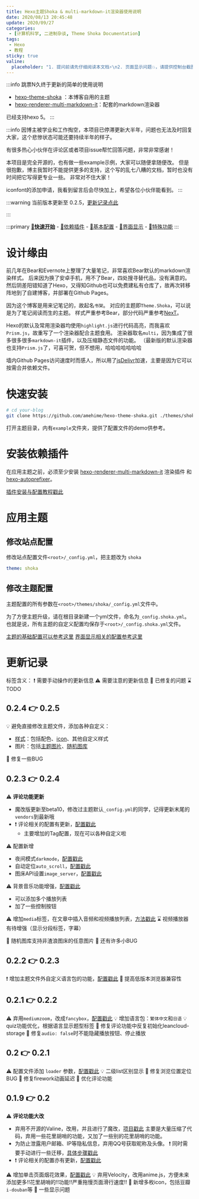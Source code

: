 ```yaml
---
title: Hexo主题Shoka & multi-markdown-it渲染器使用说明
date: 2020/08/13 20:45:48
update: 2020/09/27
categories:
 - [计算机科学, 二进制杂谈, Theme Shoka Documentation]
tags:
 - Hexo
 - 教程
sticky: true
valine:
  placeholder: "1. 提问前请先仔细阅读本文档⚡\n2. 页面显示问题💥，请提供控制台截图📸或者您的测试网址\n3. 其他任何报错💣，请提供详细描述和截图📸，祝食用愉快💪"
---
```


:::info
跳票N久终于更新的简单的使用说明
- [hexo-theme-shoka](https://github.com/amehime/hexo-theme-shoka) ：本博客自用的主题
- [hexo-renderer-multi-markdown-it](https://github.com/amehime/hexo-renderer-multi-markdown-it)：配套的markdown渲染器

已经支持hexo 5。
:::

:::info
因博主被学业和工作掏空，本项目已停滞更新大半年，问题也无法及时回复大家，这个悲惨状态可能还要持续半年的样子。

有很多热心小伙伴在评论区或者项目issue帮忙回答问题，非常非常感谢！

本项目是完全开源的，也有做一些example示例，大家可以随便拿随便改。
但是很抱歉，博主我暂时不能提供更多的支持，这个写的乱七八糟的文档，暂时也没有时间把它写得更专业一些。
非常对不住大家！

iconfont的添加申请，我看到留言后会尽快加上，希望各位小伙伴能看到。
:::

:::warning
当前版本更新至 0.2.5，[更新记录点此](#更新记录)

:::

:::primary
[**:rocket:快速开始**](/computer-science/note/theme-shoka-doc/) - [:love_letter:依赖插件](/computer-science/note/theme-shoka-doc/dependents/) - [:pushpin:基本配置](/computer-science/note/theme-shoka-doc/config/) - [:rainbow:界面显示](/computer-science/note/theme-shoka-doc/display/) - [:unicorn:特殊功能](/computer-science/note/theme-shoka-doc/special/)
:::

# 设计缘由
前几年在Bear和Evernote上整理了大量笔记，非常喜欢Bear默认的markdown渲染样式。
后来因为换了安卓手机，用不了Bear，四处搜寻替代品，没有满意的。
然后阴差阳错知道了Hexo，又得知Github也可以免费建私有仓库了，故再次转移阵地到了自建博客，并部署在Github Pages。

因为这个博客是用来记笔记的，故起名`书架`。
对应的主题即`Theme.Shoka`，可以说是为了笔记阅读而生的主题。
样式严重参考Bear，部分代码严重参考[NexT](https://github.com/theme-next/)。

Hexo的默认及常用渲染器均使用`highlight.js`进行代码高亮，而我喜欢`Prism.js`，故重写了一个渲染器配合主题食用。
渲染器取名`multi`，因为集成了很多很多很多`markdown-it`插件，以及压缩静态文件的功能。
（最新版的默认渲染器也支持`Prism.js`了，可喜可贺，但不想用，哈哈哈哈哈哈哈

墙内Github Pages访问速度时而感人，所以用了[jsDelivr](http://www.jsdelivr.com/)加速，主要是因为它可以按需合并依赖文件。

# 快速安装

```bash top
# cd your-blog
git clone https://github.com/amehime/hexo-theme-shoka.git ./themes/shoka
```

打开主题目录，内有`example`文件夹，提供了配置文件的demo供参考。

# 安装依赖插件

在应用主题之前，必须至少安装 [hexo-renderer-multi-markdown-it](https://github.com/amehime/hexo-renderer-multi-markdown-it) 渲染插件 和 [hexo-autoprefixer](https://www.npmjs.com/package/hexo-autoprefixer)。

[插件安装与配置教程戳此](dependents/)

# 应用主题
## 修改站点配置

修改站点配置文件`<root>/_config.yml`，把主题改为 `shoka`

```yml top
theme: shoka
```

## 修改主题配置
主题配置的所有参数在`<root>/themes/shoka/_config.yml`文件中。

为了方便主题升级，请在根目录新建一个yml文件，命名为`_config.shoka.yml`。
也就是说，所有主题的自定义配置均保存于`<root>/_config.shoka.yml`文件。

[主题的基础配置可以参考这里](config/)
[界面显示相关的配置参考这里](display/)

# 更新记录
标签含义：
❗ 需要手动操作的更新信息
⚠️ 需要注意的更新信息
🔧 已修复的问题
⌛ TODO

## 0.2.4 👉 0.2.5
💡  避免直接修改主题文件，添加各种自定义：
- [样式](display/#自定义页面配色)：包括配色、[icon](config/#iconfont图标)、其他自定义样式
- 图片：包括[主题图片](display/#自定义主题图片)、[随机图库](config/#随机图库)

🔧 修复一些BUG

## 0.2.3 👉 0.2.4
⚠️ **评论功能更新**
- 魔改版更新至beta10，修改过主题默认`_config.yml`的同学，记得更新末尾的`vendors`到最新哦
- ❗ 评论相关的配置有更新，[配置戳此](config/#文章评论)
	- 主要增加的Tag配置，现在可以各种自定义啦

⚠️ 配置新增
- 夜间模式`darkmode`，[配置戳此](config/#夜间模式)
- 自动定位`auto_scroll`，[配置戳此](config/#自动定位)
- 图床API设置`image_server`，[配置戳此](config/#随机图库)

⚠️ 背景音乐功能增强，[配置戳此](config/#背景音乐)
- 可以添加多个播放列表
- 加了一些控制按钮

⚠️ 增加`media`标签，在文章中插入音频和视频播放列表，[方法戳此](special/#media多媒体)
⌛  视频播放器有待增强（显示分段标签，字幕）

🔧 随机图库支持非渣浪图床的任意图片
🔧 还有许多小BUG

## 0.2.2 👉 0.2.3
❗ 增加主题文件外自定义语言包的功能，[配置戳此](display/#自定义语言包)
🔧 提高低版本浏览器兼容性

## 0.2.1 👉 0.2.2
⚠️ 弃用`mediumzoom`，改成`fancybox`，[配置戳此](display/#图片展示与相册)
💡  增加语言包：`繁体中文`和`日语`
💡  quiz功能优化，根据语言显示题型标签
🔧 修复评论功能中反复初始化leancloud-storage
🔧 修复`audio: false`时不能隐藏播放按钮、停止播放

## 0.2 👉 0.2.1
⚠️ 配置文件添加 `loader` 参数，[配置戳此](config/#加载动画)
💡  二级list区别显示
🔧 修复浏览位置定位BUG
🔧 修复firework动画延迟
🔧 优化评论功能

## 0.1.9 👉 0.2

⚠️  **评论功能大改**
- 弃用不开源的Valine，改用，并且进行了魔改，[项目戳此](https://github.com/amehime/)
	主要是大量压缩了代码，弃用一些花里胡哨的功能，又加了一些别的花里胡哨的功能。
- 为防止泄露用户邮箱、IP等隐私信息，弃用QQ号获取昵称及头像。
	❗ 同时需要手动进行一些迁移，[具体步骤戳此](https://github.com/imaegoo/Valine)
- ❗ 评论相关的配置亦有更新，[配置戳此](config/#文章评论)


⚠️ 增加单击页面烟花效果，[配置戳此](config/#页面特效)
💡  弃用Velocity，改用anime.js，方便未来添加更多!!花里胡哨的!!功能!!严重拖慢页面滑行速度!!
🔧 新增多枚icon，包括豆瓣`i-douban`等
🔧 一些显示问题

